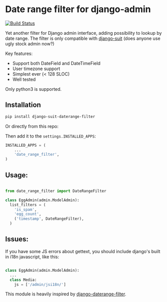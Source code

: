 # Date range filter for django-admin

[![Build Status](https://travis-ci.org/f213/django-suit-daterange-filter.svg?branch=master)](https://travis-ci.org/f213/django-suit-daterange-filter)

Yet another filter for Django admin interface, adding possibility to lookup by date range. The filter is only compatible with [django-suit](https://github.com/darklow/django-suit) (does anyone use ugly stock admin now?)

Key features:

* Support both DateField and DateTimeField
* User timezone support
* Simplest ever (< 128 SLOC)
* Well tested

Only python3 is supported.

## Installation

```sh
pip install django-suit-daterange-filter
```

Or directly from this repo:

Then add it to the `settings.INSTALLED_APPS`:

```python
INSTALLED_APPS = (
    ...
    'date_range_filter',
)
```

## Usage:
```python

from date_range_filter import DateRangeFilter

class EggAdmin(admin.ModelAdmin):
  list_filters = (
    'is_spam',
    'egg_count',
    ('timestamp', DateRangeFilter),
  )

```

## Issues:

If you have some JS errors about gettext, you should include django's built in i18n javascript, like this:
```python

class EggAdmin(admin.ModelAdmin):
  ...
  class Media:
    js = ['/admin/jsi18n/']
```

This module is heavily inspired by [django-daterange-filter](https://github.com/tzulberti/django-datefilterspec).
